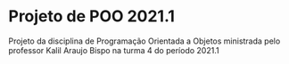 # Projeto de POO 2021.1
Projeto da disciplina de Programação Orientada a Objetos ministrada pelo professor Kalil Araujo Bispo na turma 4 do período 2021.1
